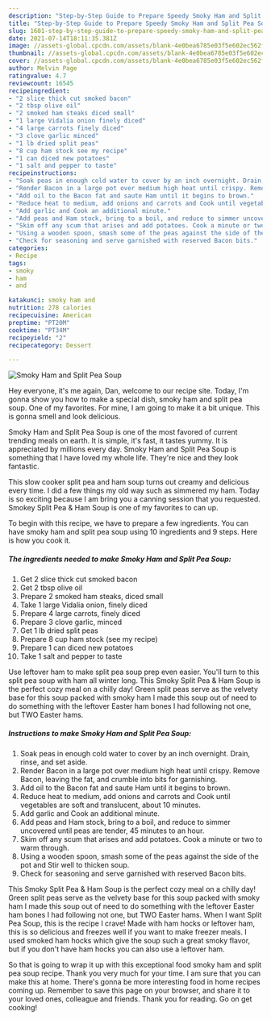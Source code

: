 ```yaml
---
description: "Step-by-Step Guide to Prepare Speedy Smoky Ham and Split Pea Soup"
title: "Step-by-Step Guide to Prepare Speedy Smoky Ham and Split Pea Soup"
slug: 1601-step-by-step-guide-to-prepare-speedy-smoky-ham-and-split-pea-soup
date: 2021-07-14T18:11:35.381Z
image: //assets-global.cpcdn.com/assets/blank-4e0bea6785e03f5e602ec562f230caae08da540cada707380b4fe1bbebba43da.png
thumbnail: //assets-global.cpcdn.com/assets/blank-4e0bea6785e03f5e602ec562f230caae08da540cada707380b4fe1bbebba43da.png
cover: //assets-global.cpcdn.com/assets/blank-4e0bea6785e03f5e602ec562f230caae08da540cada707380b4fe1bbebba43da.png
author: Melvin Page
ratingvalue: 4.7
reviewcount: 16545
recipeingredient:
- "2 slice thick cut smoked bacon"
- "2 tbsp olive oil"
- "2 smoked ham steaks diced small"
- "1 large Vidalia onion finely diced"
- "4 large carrots finely diced"
- "3 clove garlic minced"
- "1 lb dried split peas"
- "8 cup ham stock see my recipe"
- "1 can diced new potatoes"
- "1 salt and pepper to taste"
recipeinstructions:
- "Soak peas in enough cold water to cover by an inch overnight. Drain, rinse, and set aside."
- "Render Bacon in a large pot over medium high heat until crispy. Remove Bacon, leaving the fat, and crumble into bits for garnishing."
- "Add oil to the Bacon fat and saute Ham until it begins to brown."
- "Reduce heat to medium, add onions and carrots and Cook until vegetables are soft and translucent, about 10 minutes."
- "Add garlic and Cook an additional minute."
- "Add peas and Ham stock, bring to a boil, and reduce to simmer uncovered until peas are tender, 45 minutes to an hour."
- "Skim off any scum that arises and add potatoes. Cook a minute or two to warm through."
- "Using a wooden spoon, smash some of the peas against the side of the pot and Stir well to thicken soup."
- "Check for seasoning and serve garnished with reserved Bacon bits."
categories:
- Recipe
tags:
- smoky
- ham
- and

katakunci: smoky ham and 
nutrition: 278 calories
recipecuisine: American
preptime: "PT20M"
cooktime: "PT34M"
recipeyield: "2"
recipecategory: Dessert

---
```



![Smoky Ham and Split Pea Soup](//assets-global.cpcdn.com/assets/blank-4e0bea6785e03f5e602ec562f230caae08da540cada707380b4fe1bbebba43da.png)

Hey everyone, it's me again, Dan, welcome to our recipe site. Today, I'm gonna show you how to make a special dish, smoky ham and split pea soup. One of my favorites. For mine, I am going to make it a bit unique. This is gonna smell and look delicious.

Smoky Ham and Split Pea Soup is one of the most favored of current trending meals on earth. It is simple, it's fast, it tastes yummy. It is appreciated by millions every day. Smoky Ham and Split Pea Soup is something that I have loved my whole life. They're nice and they look fantastic.

This slow cooker split pea and ham soup turns out creamy and delicious every time. I did a few things my old way such as simmered my ham. Today is so exciting because I am bring you a canning session that you requested. Smokey Split Pea &amp; Ham Soup is one of my favorites to can up.


To begin with this recipe, we have to prepare a few ingredients. You can have smoky ham and split pea soup using 10 ingredients and 9 steps. Here is how you cook it.

<!--inarticleads1-->

##### The ingredients needed to make Smoky Ham and Split Pea Soup:

1. Get 2 slice thick cut smoked bacon
1. Get 2 tbsp olive oil
1. Prepare 2 smoked ham steaks, diced small
1. Take 1 large Vidalia onion, finely diced
1. Prepare 4 large carrots, finely diced
1. Prepare 3 clove garlic, minced
1. Get 1 lb dried split peas
1. Prepare 8 cup ham stock (see my recipe)
1. Prepare 1 can diced new potatoes
1. Take 1 salt and pepper to taste


Use leftover ham to make split pea soup prep even easier. You&#39;ll turn to this split pea soup with ham all winter long. This Smoky Split Pea &amp; Ham Soup is the perfect cozy meal on a chilly day! Green split peas serve as the velvety base for this soup packed with smoky ham I made this soup out of need to do something with the leftover Easter ham bones I had following not one, but TWO Easter hams. 

<!--inarticleads2-->

##### Instructions to make Smoky Ham and Split Pea Soup:

1. Soak peas in enough cold water to cover by an inch overnight. Drain, rinse, and set aside.
1. Render Bacon in a large pot over medium high heat until crispy. Remove Bacon, leaving the fat, and crumble into bits for garnishing.
1. Add oil to the Bacon fat and saute Ham until it begins to brown.
1. Reduce heat to medium, add onions and carrots and Cook until vegetables are soft and translucent, about 10 minutes.
1. Add garlic and Cook an additional minute.
1. Add peas and Ham stock, bring to a boil, and reduce to simmer uncovered until peas are tender, 45 minutes to an hour.
1. Skim off any scum that arises and add potatoes. Cook a minute or two to warm through.
1. Using a wooden spoon, smash some of the peas against the side of the pot and Stir well to thicken soup.
1. Check for seasoning and serve garnished with reserved Bacon bits.


This Smoky Split Pea &amp; Ham Soup is the perfect cozy meal on a chilly day! Green split peas serve as the velvety base for this soup packed with smoky ham I made this soup out of need to do something with the leftover Easter ham bones I had following not one, but TWO Easter hams. When I want Split Pea Soup, this is the recipe I crave! Made with ham hocks or leftover ham, this is so delicious and freezes well if you want to make freezer meals. I used smoked ham hocks which give the soup such a great smoky flavor, but if you don&#39;t have ham hocks you can also use a leftover ham. 

So that is going to wrap it up with this exceptional food smoky ham and split pea soup recipe. Thank you very much for your time. I am sure that you can make this at home. There's gonna be more interesting food in home recipes coming up. Remember to save this page on your browser, and share it to your loved ones, colleague and friends. Thank you for reading. Go on get cooking!
